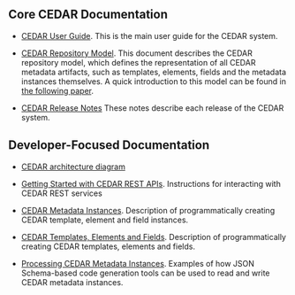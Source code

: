 
## Core CEDAR Documentation

* [CEDAR User Guide](https://metadatacenter.github.io/cedar-manual/). This is the main user guide for the CEDAR system.

* [CEDAR Repository Model](https://metadatacenter.org/tools-training/outreach/cedar-template-model). This document describes the CEDAR repository model, which defines the representation of all CEDAR metadata artifacts, such as templates, elements, fields and the metadata instances themselves. A quick introduction to this model can be found in [the following paper](https://metadatacenter.org/open-repository-model-acquiring-knowledge-about-scientific-experiments). 

* [CEDAR Release Notes](https://github.com/metadatacenter/cedar-project/releases) These notes describe each release of the CEDAR system.

## Developer-Focused Documentation

* [CEDAR architecture diagram](https://github.com/metadatacenter/cedar-docs/blob/develop/diagrams/cedar_architecture/CEDAR%20Architecture.pdf)

* [Getting Started with CEDAR REST APIs](https://github.com/metadatacenter/cedar-docs/wiki/CEDAR-REST-APIs). Instructions for interacting with CEDAR REST services

* [CEDAR Metadata Instances](https://github.com/metadatacenter/cedar-docs/wiki/CEDAR-Template,-Element,-and-Field-Instances). Description of programmatically creating CEDAR template, element and field instances.

* [CEDAR Templates, Elements and Fields](https://github.com/metadatacenter/cedar-docs/wiki/CEDAR-Template,-Element,-and-Fields). Description of programmatically creating CEDAR templates, elements and fields.

* [Processing CEDAR Metadata Instances](https://github.com/metadatacenter/cedar-docs/wiki/Processing-CEDAR-Template-Instances). Examples of how JSON Schema-based code generation tools can be used to read and write CEDAR metadata instances.


